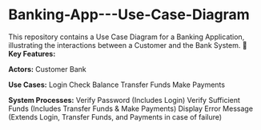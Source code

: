 # Banking-App---Use-Case-Diagram

This repository contains a Use Case Diagram for a Banking Application, illustrating the interactions between a Customer and the Bank System.
📌 **Key Features:**

**Actors:**
Customer
Bank

**Use Cases:**
Login
Check Balance
Transfer Funds
Make Payments

**System Processes:**
Verify Password (Includes Login)
Verify Sufficient Funds (Includes Transfer Funds & Make Payments)
Display Error Message (Extends Login, Transfer Funds, and Payments in case of failure)
